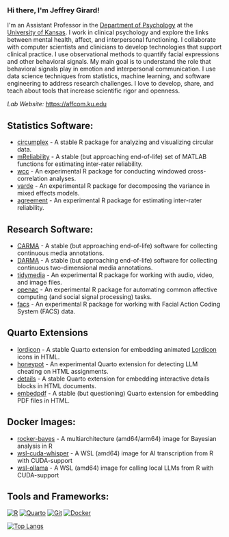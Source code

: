 ### Hi there, I'm Jeffrey Girard! 

I'm an Assistant Professor in the [Department of Psychology][kupsych] at the [University of Kansas][ku]. I work in clinical psychology and explore the links between mental health, affect, and interpersonal functioning. I collaborate with computer scientists and clinicians to develop technologies that support clinical practice. I use observational methods to quantify facial expressions and other behavioral signals. My main goal is to understand the role that behavioral signals play in emotion and interpersonal communication. I use data science techniques from statistics, machine learning, and software engineering to address research challenges. I love to develop, share, and teach about tools that increase scientific rigor and openness.

*Lab Website:* https://affcom.ku.edu

## Statistics Software:
- [circumplex][circumplex] - A stable R package for analyzing and visualizing circular data.
- [mReliability][mreliability] - A stable (but approaching end-of-life) set of MATLAB functions for estimating inter-rater reliability.
- [wcc][wcc] - An experimental R package for conducting windowed cross-correlation analyses.
- [varde][varde] - An experimental R package for decomposing the variance in mixed effects models.
- [agreement][agreement] - An experimental R package for estimating inter-rater reliability.

## Research Software:
- [CARMA][carma] - A stable (but approaching end-of-life) software for collecting continuous media annotations.
- [DARMA][darma] - A stable (but approaching end-of-life) software for collecting continuous two-dimensional media annotations.
- [tidymedia][tidymedia] - An experimental R package for working with audio, video, and image files.
- [openac][openac] - An experimental R package for automating common affective computing (and social signal processing) tasks.
- [facs][facs] - An experimental R package for working with Facial Action Coding System (FACS) data.

## Quarto Extensions
- [lordicon][lordicon] - A stable Quarto extension for embedding animated [Lordicon](https://www.lordicon.com/icons) icons in HTML.
- [honeypot][honeypot] - An experimental Quarto extension for detecting LLM cheating on HTML assignments.
- [details][details] - A stable Quarto extension for embedding interactive details blocks in HTML documents.
- [embedpdf][embedpdf] - A stable (but questioning) Quarto extension for embedding PDF files in HTML.

## Docker Images:
- [rocker-bayes][rocker-bayes] - A multiarchitecture (amd64/arm64) image for Bayesian analysis in R
- [wsl-cuda-whisper][wsl-cuda-whisper] - A WSL (amd64) image for AI transcription from R with CUDA-support
- [wsl-ollama][wsl-ollama] - A WSL (amd64) image for calling local LLMs from R with CUDA-support

## Tools and Frameworks:
[![R](https://img.shields.io/badge/R-%23276DC3.svg?logo=r&logoColor=white)](https://r-project.org) [![Quarto](https://img.shields.io/badge/Quarto-39729E?style=flat&logo=quarto&logoColor=FFFFFF)](https://quarto.org)
[![Git](https://img.shields.io/badge/Git-F05032?logo=git&logoColor=fff)](https://git-scm.com) [![Docker](https://img.shields.io/badge/Docker-2496ED?logo=docker&logoColor=fff)](https://docker.com)

[![Top Langs](https://github-readme-stats.vercel.app/api/top-langs/?username=jmgirard&hide=html)](https://github.com/anuraghazra/github-readme-stats)

[kupsych]: https://psych.ku.edu
[ku]: https://ku.edu
[circumplex]: https://circumplex.jmgirard.com/
[mreliability]: https://mreliability.jmgirard.com
[wcc]: https://github.com/jmgirard/wcc
[varde]: https://github.com/jmgirard/varde
[agreement]: https://github.com/jmgirard/agreement
[carma]: https://carma.jmgirard.com
[darma]: https://darma.jmgirard.com
[tidymedia]: https://github.com/jmgirard/tidymedia
[openac]: https://github.com/jmgirard/openac
[facs]: https://github.com/jmgirard/facs
[lordicon]: https://github.com/jmgirard/lordicon
[honeypot]: https://github.com/jmgirard/honeypot
[details]: https://github.com/jmgirard/details
[embedpdf]: https://github.com/jmgirard/embedpdf
[rocker-bayes]: https://github.com/jmgirard/rocker-bayes
[wsl-cuda-whisper]: https://github.com/jmgirard/wsl-cuda-whisper
[wsl-ollama]: https://github.com/jmgirard/wsl-ollama
